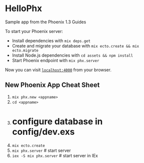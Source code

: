 # HelloPhx
Sample app from the Phoenix 1.3 Guides

To start your Phoenix server:

  * Install dependencies with `mix deps.get`
  * Create and migrate your database with `mix ecto.create && mix ecto.migrate`
  * Install Node.js dependencies with `cd assets && npm install`
  * Start Phoenix endpoint with `mix phx.server`

Now you can visit [`localhost:4000`](http://localhost:4000) from your browser.

## New Phoenix App Cheat Sheet

  1. `mix phx.new <appname>`
  1. `cd <appname>`
  1. # configure database in config/dev.exs
  1. `mix ecto.create`
  1. `mix phx.server` # start server
  1. `iex -S mix phx.server` # start server in IEx
